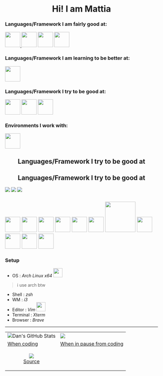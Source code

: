<h1 align="center"> Hi! I am Mattia </h1>


### Languages/Framework I am fairly good at:

<a href="https://www.python.org/"><img src="https://upload.wikimedia.org/wikipedia/commons/thumb/c/c3/Python-logo-notext.svg/768px-Python-logo-notext.svg.png" width="50" heigth="50"> </img></a>
<img src="https://upload.wikimedia.org/wikipedia/commons/thumb/3/35/Tux.svg/1200px-Tux.svg.png" width="50" heigth="50">
<img src="https://tecadmin.net/tutorial/wp-content/uploads/2017/09/bash-logo.jpg" width="50" heigth="50"> </img>
<img src="https://cdn.worldvectorlogo.com/logos/android.svg" width="50" heigth="50"> </img>

### Languages/Framework I am learning to be better at:
<img src="https://download.logo.wine/logo/MySQL/MySQL-Logo.wine.png" width="50" heigth="50"> </img>

### Languages/Framework I try to be good at:

<img src="https://upload.wikimedia.org/wikipedia/commons/thumb/1/13/C-Sharp.png/1200px-C-Sharp.png" width="50" heigth="50"> </img>
<img src="https://upload.wikimedia.org/wikipedia/commons/thumb/8/87/Arduino_Logo.svg/1280px-Arduino_Logo.svg.png" width="50" heigth="80"> </img>
<img src="https://upload.wikimedia.org/wikipedia/commons/thumb/1/18/ISO_C%2B%2B_Logo.svg/1200px-ISO_C%2B%2B_Logo.svg.png" width="50" heigth="50"> </img>

### Environments I work with:
<img src="https://upload.wikimedia.org/wikipedia/commons/2/27/I3_window_manager_logo.svg" width="50" heigth="50"> </img>

<h2 align="center"> Languages/Framework I try to be good at </h2>
<h2 align="center"> Languages/Framework I try to be good at </h2>

![](https://img.shields.io/badge/OS-Linux-informational?style=flat&logo=<LOGO_NAME>&logoColor=white&color=2bbc8a)
![](https://img.shields.io/badge/Arduino-Lover-informational?style=flat&logo=<LOGO_NAME>&logoColor=white&color=2bbc8a)
![](https://img.shields.io/badge/Android-Modding-informational?style=flat&logo=<LOGO_NAME>&logoColor=white&color=2bbc8a)

<img src="https://www.php.net//images/logos/new-php-logo.svg" width="50" heigth="50"> </img>
<img src="https://upload.wikimedia.org/wikipedia/commons/thumb/5/5f/Windows_logo_-_2012.svg/1200px-Windows_logo_-_2012.svg.png" width="50" heigth="50"> </img>
<img src="https://upload.wikimedia.org/wikipedia/commons/thumb/9/9f/Vimlogo.svg/1022px-Vimlogo.svg.png" width="50" heigth="50"> </img>
<img src="https://brave.com/wp-content/uploads/2019/03/brave-logo.png" width="50" heigth="50"> </img>
<img src="https://upload.wikimedia.org/wikipedia/commons/thumb/7/79/Icon_of_XTerm_%28from_2012%29.svg/1200px-Icon_of_XTerm_%28from_2012%29.svg.png" width="50" heigth="50"> </img>
<img src="https://upload.wikimedia.org/wikipedia/commons/thumb/a/a5/Archlinux-icon-crystal-64.svg/1024px-Archlinux-icon-crystal-64.svg.png" width="50" heigth="50"> </img>
<img src="https://p.kindpng.com/picc/s/171-1718053_html-css-javascript-png-transparent-png.png" width="100" heigth="70"> </img>
<img src="" width="50" heigth="50"> </img>
<img src="" width="50" heigth="50"> </img>
<img src="" width="50" heigth="50"> </img>
<img src="" width="50" heigth="50"> </img>
---
### Setup
- OS : *Arch Linux x64*
<img src="https://cdn0.iconfinder.com/data/icons/flat-round-system/512/archlinux-512.png" width="30" heigth="30"> </img>
> i use arch btw
- Shell : *zsh*
- WM : *i3*
- Editor : *Vim*
<img src="https://upload.wikimedia.org/wikipedia/commons/thumb/9/9f/Vimlogo.svg/1022px-Vimlogo.svg.png" width="30" heigth="30"> </img>
- Terminal : *Xterm*
- Browser : *Brave*
---
<table cellpadding="0" cellspacing="0"  border="0">
  <tr>
    <td style="border: 0;">
      <img align="center" src="https://github-readme-stats.vercel.app/api?username=fiordiconio&show_icons=true&show_owner=true&line_height=27&count_private=true&include_all_commits=true&title_color=bdddff&text_color=1cd6ff&icon_color=ef8539&bg_color=031a1f" alt="Dan's GitHub Stats"" />
    </td>
    <td style="border: 0;">
      <img align="center" src="https://github-readme-stats.vercel.app/api/top-langs/?username=fiordiconio&hide=html&bg_color=031a1f&title_color=bdddff&text_color=44a7c4&icon_color=0e6b7f" />
    </td>
  </tr>
  <tr> 
    <td style="border: 0;">
      <a align="center" href="https://stackoverflow.com/"> When coding </a>
    </td style="border: 0;">
    <td>
      <a align="center" href="https://www.reddit.com/r/ProgrammerHumor/"> When in pause from coding </a>
    </td>
  </tr>
  <tr>
    <td style="border: 0;">
      <p align="center">
        <img src="animation.gif"></img><br>
        <a href="https://www.deviantart.com/argodaemon/art/Heroes-Will-Rise-584487754"> Source </a>
      </p>
    </td>
  </tr>
 </table>
